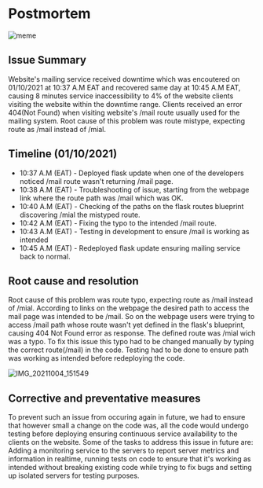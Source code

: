 # Postmortem

![meme](https://user-images.githubusercontent.com/44834632/135854790-06c03528-aaf7-4b82-a02b-d0da68b8d60e.png)

## Issue Summary

Website's mailing service received downtime which was encoutered on 01/10/2021 at 10:37 A.M EAT and recovered same day at 10:45 A.M EAT, causing 8 minutes service inaccessibility to 4% of the website clients visiting the website within the downtime range. Clients received an error 404(Not Found) when visiting website's /mail route usually used for the mailing system. Root cause of this problem was route mistype, expecting route as /mail instead of /mial.

## Timeline (01/10/2021)

* 10:37 A.M (EAT) - Deployed flask update when one of the developers noticed /mail route wasn't returning /mail page.
* 10:38 A.M (EAT) - Troubleshooting of issue, starting from the webpage link where the route path was /mail which was OK.
* 10:40 A.M (EAT) - Checking of the paths on the flask routes blueprint discovering /mial the mistyped route.
* 10:42 A.M (EAT) - Fixing the typo to the intended /mail route.
* 10:43 A.M (EAT) - Testing in development to ensure /mail is working as intended
* 10:45 A.M (EAT) - Redeployed flask update ensuring mailing service back to normal.

## Root cause and resolution

Root cause of this problem was route typo, expecting route as /mail instead of /mial. According to links on the webpage the desired path to access the mail page was intended to be /mail. So on the webpage users were trying to access /mail path whose route wasn't yet defined in the flask's blueprint, causing 404 Not Found error as response. The defined route was /mial wich was a typo. To fix this issue this typo had to be changed manually by typing the correct route(/mail) in the code. Testing had to be done to ensure path was working as intended before redeploying the code.

![IMG_20211004_151549](https://user-images.githubusercontent.com/44834632/135854820-1a37ec6f-510b-4a6b-aafd-0a56ad3c3097.jpg)

## Corrective and preventative measures 

To prevent such an issue from occuring again in future, we had to ensure that however small a change on the code was, all the code would undergo testing before deploying ensuring continuous service availability to the clients on the website. Some of the tasks to address this issue in future are: Adding a monitoring service to the servers to report server metrics and information in realtime, running tests on code to ensure that it's working as intended without breaking existing code while trying to fix bugs and setting up isolated servers for testing purposes.
